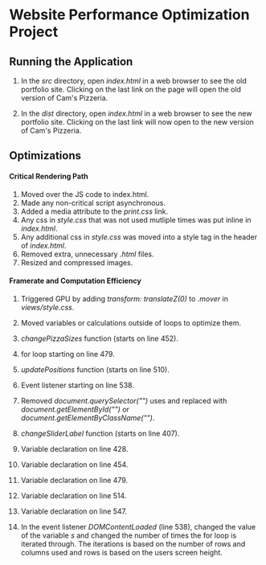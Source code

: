 # Website Performance Optimization Project

## Running the Application

1. In the *src* directory, open *index.html* in a web browser to see the old portfolio site. Clicking on the last link on the page will open the old version of Cam's Pizzeria.

2. In the *dist* directory, open *index.html* in a web browser to see the new portfolio site. Clicking on the last link will now open to the new version of Cam's Pizzeria.

## Optimizations

#### Critical Rendering Path

1. Moved over the JS code to index.html.
2. Made any non-critical script asynchronous.
3. Added a media attribute to the *print.css* link.
4. Any css in *style.css* that was not used mutliple times was put inline in *index.html*.
5. Any additional css in *style.css* was moved into a style tag in the header of *index.html*.
6. Removed extra, unnecessary *.html* files.
7. Resized and compressed images.

#### Framerate and Computation Efficiency

1. Triggered GPU by adding *transform: translateZ(0)* to *.mover* in *views/style.css*.

2. Moved variables or calculations outside of loops to optimize them.
  1. *changePizzaSizes* function (starts on line 452).
  2. for loop starting on line 479.
  3. *updatePositions* function (starts on line 510).
  4. Event listener starting on line 538.

3. Removed *document.querySelector("")* uses and replaced with *document.getElementById("")* or *document.getElementByClassName("")*.
  1. *changeSliderLabel* function (starts on line 407).
  2. Variable declaration on line 428.
  3. Variable declaration on line 454.
  4. Variable declaration on line 479.
  5. Variable declaration on line 514.
  6. Variable declaration on line 547.

4. In the event listener *DOMContentLoaded* (line 538), changed the value of the variable *s* and changed the number of times the for loop is iterated through. The iterations is based on the number of rows and columns used and rows is based on the users screen height.
